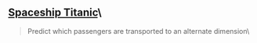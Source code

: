 ## [Spaceship Titanic](https://www.kaggle.com/competitions/spaceship-titanic)\
>  Predict which passengers are transported to an alternate dimension\
